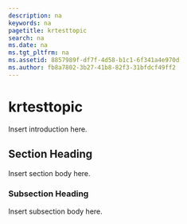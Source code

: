 ```yaml
---
description: na
keywords: na
pagetitle: krtesttopic
search: na
ms.date: na
ms.tgt_pltfrm: na
ms.assetid: 8857989f-df7f-4d58-b1c1-6f341a4e970d
ms.author: fb8a7802-3b27-41b8-82f3-31bfdcf49ff2
---
```

# krtesttopic
Insert introduction here.

## Section Heading
Insert section body here.

### Subsection Heading
Insert subsection body here.

